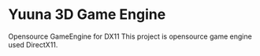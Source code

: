 # Yuuna 3D Game Engine
Opensource GameEngine for DX11
This project is opensource game engine used DirectX11.
